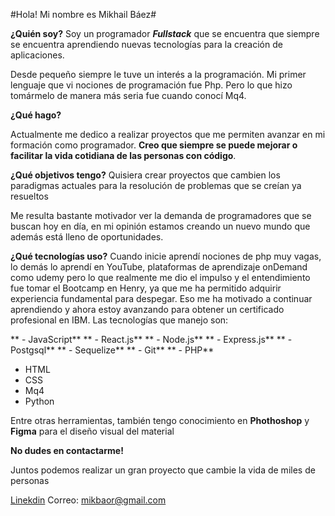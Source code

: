#Hola! Mi nombre es Mikhail Báez#

**¿Quién soy?**
Soy un programador ***Fullstack*** que se encuentra que siempre se encuentra aprendiendo nuevas tecnologías para la creación de aplicaciones.

Desde pequeño siempre le tuve un interés a la programación. Mi primer lenguaje que vi nociones de programación fue Php. Pero lo que hizo tomármelo de manera más seria fue cuando conocí Mq4.

**¿Qué hago?**

Actualmente me dedico a realizar proyectos que me permiten avanzar en mi formación como programador. **Creo que siempre se puede mejorar o facilitar la vida cotidiana de las personas con código**.

**¿Qué objetivos tengo?**
Quisiera crear proyectos que cambien los paradigmas actuales para la resolución de problemas que se creían ya resueltos

Me resulta bastante motivador ver la demanda de programadores que se buscan hoy en día, en mi opinión estamos creando un nuevo mundo que además está lleno de oportunidades.

**¿Qué tecnologías uso?**
Cuando inicie aprendí nociones de php muy vagas, lo demás lo aprendí en YouTube, plataformas de aprendizaje onDemand como udemy pero lo que realmente me dio el impulso y el entendimiento fue tomar el Bootcamp en Henry, ya que me ha permitido adquirir experiencia fundamental para despegar. Eso me ha motivado a continuar aprendiendo y ahora estoy avanzando para obtener un certificado profesional en IBM. Las tecnologías que manejo son:


** - JavaScript**
** - React.js**
** - Node.js**
** - Express.js**
** - Postgsql**
** - Sequelize**
** - Git**
** - PHP**
- HTML
- CSS
- Mq4
- Python

Entre otras herramientas, también tengo conocimiento en **Phothoshop** y **Figma** para el diseño visual del material

**No dudes en contactarme!**

Juntos podemos realizar un gran proyecto que cambie la vida de miles de personas

[Linekdin](https://www.linkedin.com/in/sergio-mikhail-baez-ortega-613253237/)
Correo: mikbaor@gmail.com
